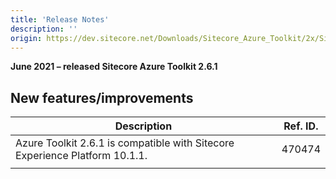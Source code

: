 ```yaml
---
title: 'Release Notes'
description: ''
origin: https://dev.sitecore.net/Downloads/Sitecore_Azure_Toolkit/2x/Sitecore_Azure_Toolkit_261/Release_Notes
---
```


**June 2021 – released Sitecore Azure Toolkit 2.6.1**

## New features/improvements

| Description                                                                   | Ref. ID. |
| ----------------------------------------------------------------------------- | -------- |
| ​Azure Toolkit 2.6.1 is compatible with Sitecore Experience Platform 10.1.1.​ | 470474   |
|                                                                               |          |
